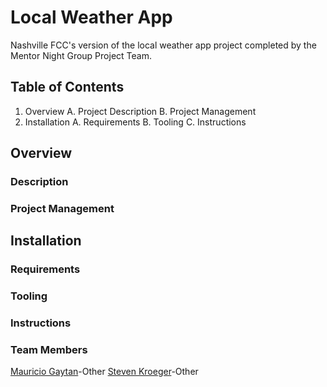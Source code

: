 # Local Weather App

Nashville FCC's version of the local weather app project completed by the Mentor Night Group Project Team.

## Table of Contents

1. Overview
   A. Project Description
   B. Project Management
1. Installation
   A. Requirements
   B. Tooling
   C. Instructions

## Overview
### Description
### Project Management

## Installation
### Requirements
### Tooling
### Instructions
### Team Members
<a href = "https://github.com/mgaytan">Mauricio Gaytan</a>-Other
<a href = "https://github.com/16-steven">Steven Kroeger</a>-Other
